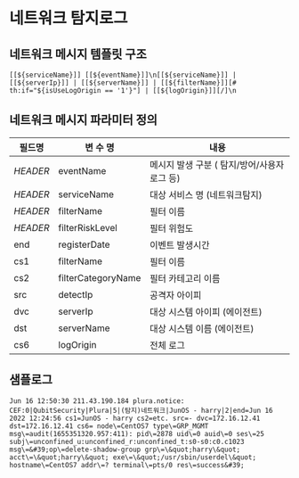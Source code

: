# 네트워크 탐지로그

## 네트워크 메시지 템플릿 구조
```
[[${serviceName}]] [[${eventName}]]\n[[${serviceName}]] | [[${serverIp}]] | [[${serverName}]] | [[${filterName}]][# th:if="${isUseLogOrigin == '1'}"] | [[${logOrigin}]][/]\n
```

## 네트워크 메시지 파라미터 정의
|필드명| 변 수 명                       |  내용                                   |
|-----|----------------------------|----------------------------------------|
|_HEADER_ |eventName                   | 메시지 발생 구분 ( 탐지/방어/사용자로그 등)|
|_HEADER_ |serviceName                 | 대상 서비스 명 (네트워크탐지)|
|_HEADER_ |filterName                  | 필터 이름|
|_HEADER_ |filterRiskLevel             | 필터 위험도|
|end|registerDate                | 이벤트 발생시간|
|cs1|filterName                  | 필터 이름|
|cs2|filterCategoryName          | 필터 카테고리 이름     |
|src|detectIp                    | 공격자 아이피|
|dvc|serverIp                    | 대상 시스템 아이피 (에이전트)|
|dst|serverName                  | 대상 시스템 이름 (에이전트)|
|cs6|logOrigin                   | 전체 로그            |     


## 샘플로그
```
Jun 16 12:50:30 211.43.190.184 plura.notice: CEF:0|QubitSecurity|Plura|5|(탐지)네트워크|JunOS - harry|2|end=Jun 16 2022 12:24:56 cs1=JunOS - harry cs2=etc. src=- dvc=172.16.12.41 dst=172.16.12.41 cs6= node\=CentOS7 type\=GRP_MGMT msg\=audit(1655351320.957:411): pid\=2878 uid\=0 auid\=0 ses\=25 subj\=unconfined_u:unconfined_r:unconfined_t:s0-s0:c0.c1023 msg\=&#39;op\=delete-shadow-group grp\=\&quot;harry\&quot; acct\=\&quot;harry\&quot; exe\=\&quot;/usr/sbin/userdel\&quot; hostname\=CentOS7 addr\=? terminal\=pts/0 res\=success&#39;
```
